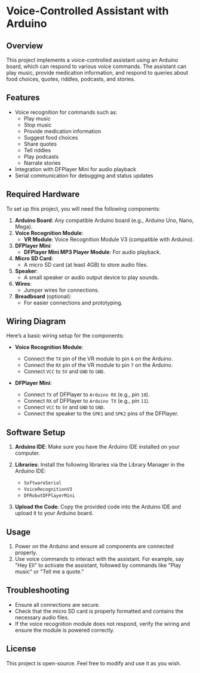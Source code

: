 # Voice-Controlled Assistant with Arduino

## Overview

This project implements a voice-controlled assistant using an Arduino board, which can respond to various voice commands. The assistant can play music, provide medication information, and respond to queries about food choices, quotes, riddles, podcasts, and stories.

## Features

- Voice recognition for commands such as:
  - Play music
  - Stop music
  - Provide medication information
  - Suggest food choices
  - Share quotes
  - Tell riddles
  - Play podcasts
  - Narrate stories
- Integration with DFPlayer Mini for audio playback
- Serial communication for debugging and status updates

## Required Hardware

To set up this project, you will need the following components:

1. **Arduino Board**: Any compatible Arduino board (e.g., Arduino Uno, Nano, Mega).
2. **Voice Recognition Module**: 
   - **VR Module**: Voice Recognition Module V3 (compatible with Arduino).
3. **DFPlayer Mini**: 
   - **DFPlayer Mini MP3 Player Module**: For audio playback.
4. **Micro SD Card**: 
   - A micro SD card (at least 4GB) to store audio files.
5. **Speaker**: 
   - A small speaker or audio output device to play sounds.
6. **Wires**: 
   - Jumper wires for connections.
7. **Breadboard** (optional): 
   - For easier connections and prototyping.

## Wiring Diagram

Here’s a basic wiring setup for the components:

- **Voice Recognition Module**:
  - Connect the `TX` pin of the VR module to pin `6` on the Arduino.
  - Connect the `RX` pin of the VR module to pin `7` on the Arduino.
  - Connect `VCC` to `5V` and `GND` to `GND`.

- **DFPlayer Mini**:
  - Connect `TX` of DFPlayer to `Arduino RX` (e.g., pin `10`).
  - Connect `RX` of DFPlayer to `Arduino TX` (e.g., pin `11`).
  - Connect `VCC` to `5V` and `GND` to `GND`.
  - Connect the speaker to the `SPK1` and `SPK2` pins of the DFPlayer.

## Software Setup

1. **Arduino IDE**: Make sure you have the Arduino IDE installed on your computer.
2. **Libraries**: Install the following libraries via the Library Manager in the Arduino IDE:
   - `SoftwareSerial`
   - `VoiceRecognitionV3`
   - `DFRobotDFPlayerMini`

3. **Upload the Code**: Copy the provided code into the Arduino IDE and upload it to your Arduino board.

## Usage

1. Power on the Arduino and ensure all components are connected properly.
2. Use voice commands to interact with the assistant. For example, say "Hey Eli" to activate the assistant, followed by commands like "Play music" or "Tell me a quote."

## Troubleshooting

- Ensure all connections are secure.
- Check that the micro SD card is properly formatted and contains the necessary audio files.
- If the voice recognition module does not respond, verify the wiring and ensure the module is powered correctly.

## License

This project is open-source. Feel free to modify and use it as you wish.
